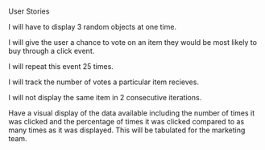 #
User Stories

I will have to display 3 random objects at one time.

I will give the user a chance to vote on an item they would be most likely to buy through a click event.

I will repeat this event 25 times.

I will track the number of votes a particular item recieves.

I will not display the same item in 2 consecutive iterations.

Have a visual display of the data available including the number of times it was clicked and the percentage of times 
it was clicked compared to as many times as it was displayed.  This will be tabulated for the marketing team.



